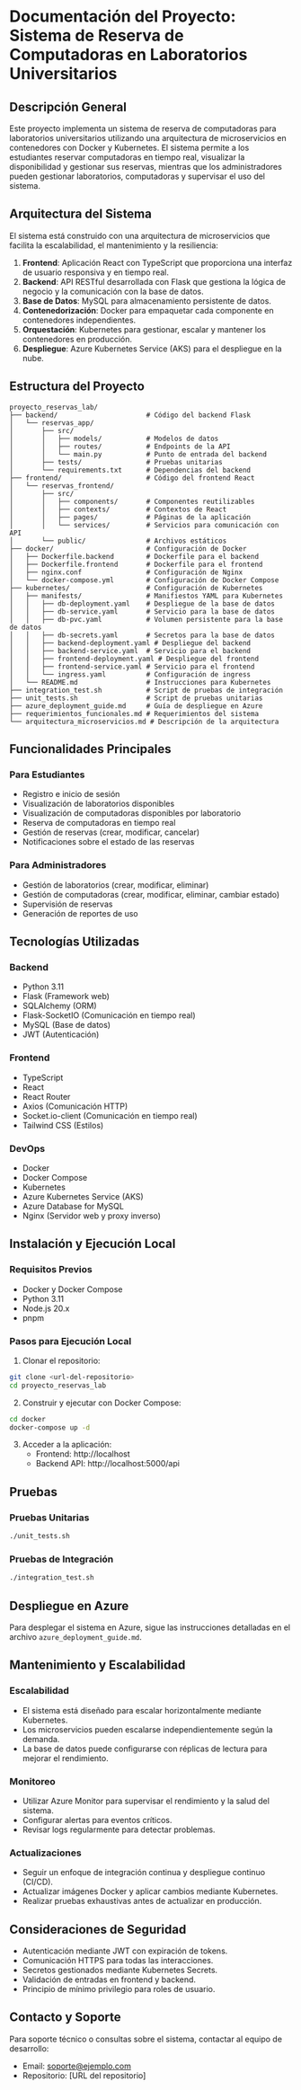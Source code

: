 # Documentación del Proyecto: Sistema de Reserva de Computadoras en Laboratorios Universitarios

## Descripción General

Este proyecto implementa un sistema de reserva de computadoras para laboratorios universitarios utilizando una arquitectura de microservicios en contenedores con Docker y Kubernetes. El sistema permite a los estudiantes reservar computadoras en tiempo real, visualizar la disponibilidad y gestionar sus reservas, mientras que los administradores pueden gestionar laboratorios, computadoras y supervisar el uso del sistema.

## Arquitectura del Sistema

El sistema está construido con una arquitectura de microservicios que facilita la escalabilidad, el mantenimiento y la resiliencia:

1. **Frontend**: Aplicación React con TypeScript que proporciona una interfaz de usuario responsiva y en tiempo real.
2. **Backend**: API RESTful desarrollada con Flask que gestiona la lógica de negocio y la comunicación con la base de datos.
3. **Base de Datos**: MySQL para almacenamiento persistente de datos.
4. **Contenedorización**: Docker para empaquetar cada componente en contenedores independientes.
5. **Orquestación**: Kubernetes para gestionar, escalar y mantener los contenedores en producción.
6. **Despliegue**: Azure Kubernetes Service (AKS) para el despliegue en la nube.

## Estructura del Proyecto

```
proyecto_reservas_lab/
├── backend/                      # Código del backend Flask
│   └── reservas_app/
│       ├── src/
│       │   ├── models/           # Modelos de datos
│       │   ├── routes/           # Endpoints de la API
│       │   └── main.py           # Punto de entrada del backend
│       ├── tests/                # Pruebas unitarias
│       └── requirements.txt      # Dependencias del backend
├── frontend/                     # Código del frontend React
│   └── reservas_frontend/
│       ├── src/
│       │   ├── components/       # Componentes reutilizables
│       │   ├── contexts/         # Contextos de React
│       │   ├── pages/            # Páginas de la aplicación
│       │   └── services/         # Servicios para comunicación con API
│       └── public/               # Archivos estáticos
├── docker/                       # Configuración de Docker
│   ├── Dockerfile.backend        # Dockerfile para el backend
│   ├── Dockerfile.frontend       # Dockerfile para el frontend
│   ├── nginx.conf                # Configuración de Nginx
│   └── docker-compose.yml        # Configuración de Docker Compose
├── kubernetes/                   # Configuración de Kubernetes
│   ├── manifests/                # Manifiestos YAML para Kubernetes
│   │   ├── db-deployment.yaml    # Despliegue de la base de datos
│   │   ├── db-service.yaml       # Servicio para la base de datos
│   │   ├── db-pvc.yaml           # Volumen persistente para la base de datos
│   │   ├── db-secrets.yaml       # Secretos para la base de datos
│   │   ├── backend-deployment.yaml # Despliegue del backend
│   │   ├── backend-service.yaml  # Servicio para el backend
│   │   ├── frontend-deployment.yaml # Despliegue del frontend
│   │   ├── frontend-service.yaml # Servicio para el frontend
│   │   └── ingress.yaml          # Configuración de ingress
│   └── README.md                 # Instrucciones para Kubernetes
├── integration_test.sh           # Script de pruebas de integración
├── unit_tests.sh                 # Script de pruebas unitarias
├── azure_deployment_guide.md     # Guía de despliegue en Azure
├── requerimientos_funcionales.md # Requerimientos del sistema
└── arquitectura_microservicios.md # Descripción de la arquitectura
```

## Funcionalidades Principales

### Para Estudiantes
- Registro e inicio de sesión
- Visualización de laboratorios disponibles
- Visualización de computadoras disponibles por laboratorio
- Reserva de computadoras en tiempo real
- Gestión de reservas (crear, modificar, cancelar)
- Notificaciones sobre el estado de las reservas

### Para Administradores
- Gestión de laboratorios (crear, modificar, eliminar)
- Gestión de computadoras (crear, modificar, eliminar, cambiar estado)
- Supervisión de reservas
- Generación de reportes de uso

## Tecnologías Utilizadas

### Backend
- Python 3.11
- Flask (Framework web)
- SQLAlchemy (ORM)
- Flask-SocketIO (Comunicación en tiempo real)
- MySQL (Base de datos)
- JWT (Autenticación)

### Frontend
- TypeScript
- React
- React Router
- Axios (Comunicación HTTP)
- Socket.io-client (Comunicación en tiempo real)
- Tailwind CSS (Estilos)

### DevOps
- Docker
- Docker Compose
- Kubernetes
- Azure Kubernetes Service (AKS)
- Azure Database for MySQL
- Nginx (Servidor web y proxy inverso)

## Instalación y Ejecución Local

### Requisitos Previos
- Docker y Docker Compose
- Python 3.11
- Node.js 20.x
- pnpm

### Pasos para Ejecución Local

1. Clonar el repositorio:
```bash
git clone <url-del-repositorio>
cd proyecto_reservas_lab
```

2. Construir y ejecutar con Docker Compose:
```bash
cd docker
docker-compose up -d
```

3. Acceder a la aplicación:
   - Frontend: http://localhost
   - Backend API: http://localhost:5000/api

## Pruebas

### Pruebas Unitarias
```bash
./unit_tests.sh
```

### Pruebas de Integración
```bash
./integration_test.sh
```

## Despliegue en Azure

Para desplegar el sistema en Azure, sigue las instrucciones detalladas en el archivo `azure_deployment_guide.md`.

## Mantenimiento y Escalabilidad

### Escalabilidad
- El sistema está diseñado para escalar horizontalmente mediante Kubernetes.
- Los microservicios pueden escalarse independientemente según la demanda.
- La base de datos puede configurarse con réplicas de lectura para mejorar el rendimiento.

### Monitoreo
- Utilizar Azure Monitor para supervisar el rendimiento y la salud del sistema.
- Configurar alertas para eventos críticos.
- Revisar logs regularmente para detectar problemas.

### Actualizaciones
- Seguir un enfoque de integración continua y despliegue continuo (CI/CD).
- Actualizar imágenes Docker y aplicar cambios mediante Kubernetes.
- Realizar pruebas exhaustivas antes de actualizar en producción.

## Consideraciones de Seguridad

- Autenticación mediante JWT con expiración de tokens.
- Comunicación HTTPS para todas las interacciones.
- Secretos gestionados mediante Kubernetes Secrets.
- Validación de entradas en frontend y backend.
- Principio de mínimo privilegio para roles de usuario.

## Contacto y Soporte

Para soporte técnico o consultas sobre el sistema, contactar al equipo de desarrollo:
- Email: soporte@ejemplo.com
- Repositorio: [URL del repositorio]
